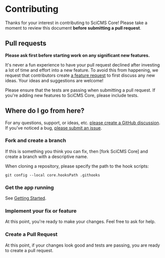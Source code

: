 # Contributing

Thanks for your interest in contributing to SciCMS Core! Please take a moment to review this document
**before submitting a pull request**.

## Pull requests

**Please ask first before starting work on any significant new features.**

It's never a fun experience to have your pull request declined after investing a lot of time and effort into a new feature.
To avoid this from happening, we request that contributors create
[a feature request](https://github.com/borisblack/scicms-core/discussions/new?category=ideas) to first discuss any new ideas.
Your ideas and suggestions are welcome!

Please ensure that the tests are passing when submitting a pull request. If you're adding new features to SciCMS Core,
please include tests.

## Where do I go from here?

For any questions, support, or ideas, etc. [please create a GitHub discussion](https://github.com/borisblack/scicms-core/discussions/new/choose).
If you've noticed a bug, [please submit an issue][new issue].

### Fork and create a branch

If this is something you think you can fix, then [fork SciCMS Core] and create a branch with a descriptive name.

When cloning a repository, please specify the path to the hook scripts:
```shell
git config --local core.hooksPath .githooks
```

### Get the app running

See [Getting Started](README.md).

### Implement your fix or feature

At this point, you're ready to make your changes. Feel free to ask for help.

### Create a Pull Request

At this point, if your changes look good and tests are passing, you are ready to create a pull request.

[new issue]: https://github.com/borisblack/scicms-core/issues/new